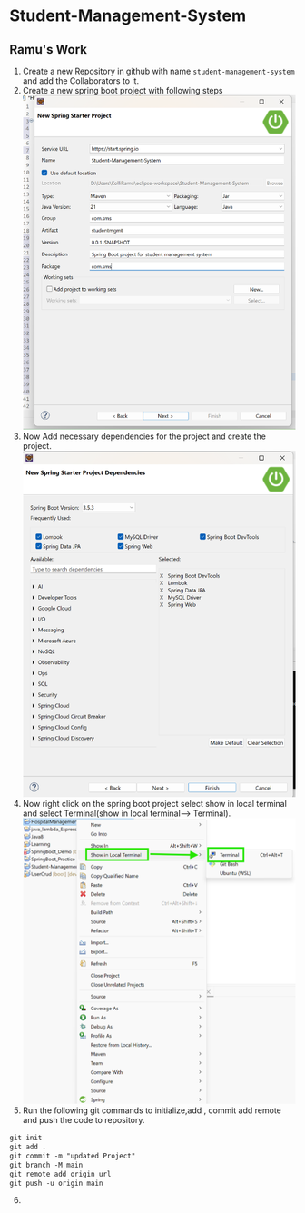 # Student-Management-System
## Ramu's Work
1. Create a new Repository in github with name ```student-management-system ```and add the Collaborators to it.
2. Create a new spring boot project with following steps
![alt text](image.png)
3. Now Add necessary dependencies for the project and create the project.
![alt text](image-1.png)
4. Now right click on the spring boot project select show in local terminal and select Terminal(show in local terminal--> Terminal).
![alt text](image-2.png)
5. Run the following git commands to initialize,add , commit add remote and push the code to repository.
````
git init 
git add .
git commit -m "updated Project"
git branch -M main
git remote add origin url
git push -u origin main
````
6. 

